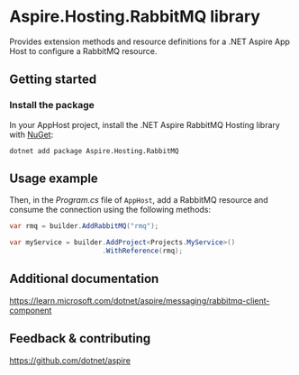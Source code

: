 # Aspire.Hosting.RabbitMQ library

Provides extension methods and resource definitions for a .NET Aspire App Host to configure a RabbitMQ resource.

## Getting started

### Install the package

In your AppHost project, install the .NET Aspire RabbitMQ Hosting library with [NuGet](https://www.nuget.org):

```dotnetcli
dotnet add package Aspire.Hosting.RabbitMQ
```

## Usage example

Then, in the _Program.cs_ file of `AppHost`, add a RabbitMQ resource and consume the connection using the following methods:

```csharp
var rmq = builder.AddRabbitMQ("rmq");

var myService = builder.AddProject<Projects.MyService>()
                       .WithReference(rmq);
```

## Additional documentation
https://learn.microsoft.com/dotnet/aspire/messaging/rabbitmq-client-component

## Feedback & contributing

https://github.com/dotnet/aspire
